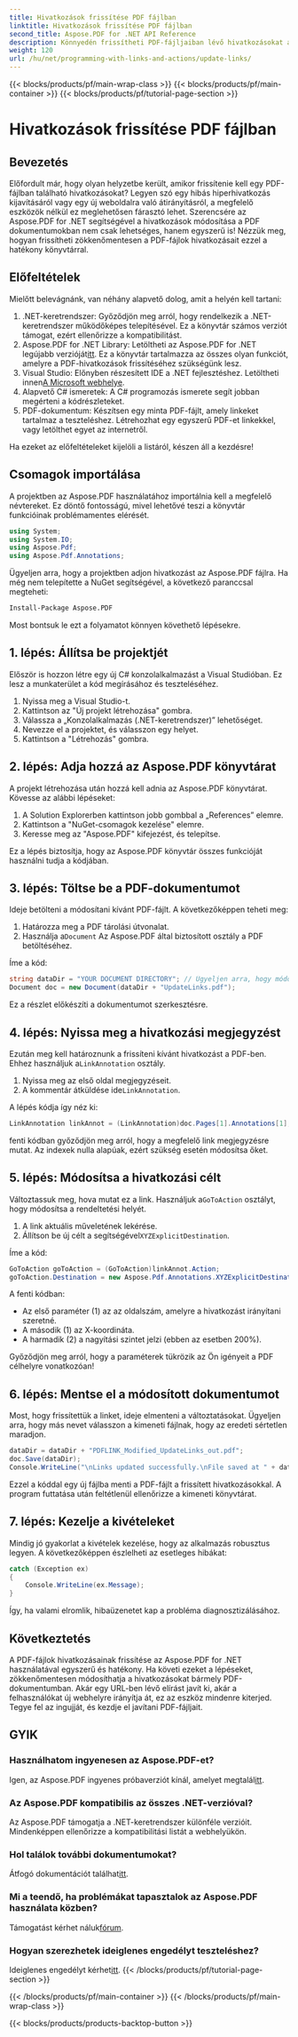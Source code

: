 ```yaml
---
title: Hivatkozások frissítése PDF fájlban
linktitle: Hivatkozások frissítése PDF fájlban
second_title: Aspose.PDF for .NET API Reference
description: Könnyedén frissítheti PDF-fájljaiban lévő hivatkozásokat az Aspose.PDF for .NET segítségével ezzel az átfogó, lépésről lépésre útmutatóval. Egyszerűsítse PDF szerkesztését.
weight: 120
url: /hu/net/programming-with-links-and-actions/update-links/
---
```


{{< blocks/products/pf/main-wrap-class >}}
{{< blocks/products/pf/main-container >}}
{{< blocks/products/pf/tutorial-page-section >}}

# Hivatkozások frissítése PDF fájlban

## Bevezetés

Előfordult már, hogy olyan helyzetbe került, amikor frissítenie kell egy PDF-fájlban található hivatkozásokat? Legyen szó egy hibás hiperhivatkozás kijavításáról vagy egy új weboldalra való átirányításról, a megfelelő eszközök nélkül ez meglehetősen fárasztó lehet. Szerencsére az Aspose.PDF for .NET segítségével a hivatkozások módosítása a PDF dokumentumokban nem csak lehetséges, hanem egyszerű is! Nézzük meg, hogyan frissítheti zökkenőmentesen a PDF-fájlok hivatkozásait ezzel a hatékony könyvtárral.

## Előfeltételek

Mielőtt belevágnánk, van néhány alapvető dolog, amit a helyén kell tartani:

1. .NET-keretrendszer: Győződjön meg arról, hogy rendelkezik a .NET-keretrendszer működőképes telepítésével. Ez a könyvtár számos verziót támogat, ezért ellenőrizze a kompatibilitást.
2.  Aspose.PDF for .NET Library: Letöltheti az Aspose.PDF for .NET legújabb verzióját[itt](https://releases.aspose.com/pdf/net/). Ez a könyvtár tartalmazza az összes olyan funkciót, amelyre a PDF-hivatkozások frissítéséhez szükségünk lesz.
3.  Visual Studio: Előnyben részesített IDE a .NET fejlesztéshez. Letöltheti innen[A Microsoft webhelye](https://visualstudio.microsoft.com/).
4. Alapvető C# ismeretek: A C# programozás ismerete segít jobban megérteni a kódrészleteket.
5. PDF-dokumentum: Készítsen egy minta PDF-fájlt, amely linkeket tartalmaz a teszteléshez. Létrehozhat egy egyszerű PDF-et linkekkel, vagy letölthet egyet az internetről.

Ha ezeket az előfeltételeket kijelöli a listáról, készen áll a kezdésre!

## Csomagok importálása

A projektben az Aspose.PDF használatához importálnia kell a megfelelő névtereket. Ez döntő fontosságú, mivel lehetővé teszi a könyvtár funkcióinak problémamentes elérését.

```csharp
using System;
using System.IO;
using Aspose.Pdf;
using Aspose.Pdf.Annotations;
```

Ügyeljen arra, hogy a projektben adjon hivatkozást az Aspose.PDF fájlra. Ha még nem telepítette a NuGet segítségével, a következő paranccsal megteheti:

```bash
Install-Package Aspose.PDF
```

Most bontsuk le ezt a folyamatot könnyen követhető lépésekre.

## 1. lépés: Állítsa be projektjét

Először is hozzon létre egy új C# konzolalkalmazást a Visual Studióban. Ez lesz a munkaterület a kód megírásához és teszteléséhez.

1. Nyissa meg a Visual Studio-t.
2. Kattintson az "Új projekt létrehozása" gombra.
3. Válassza a „Konzolalkalmazás (.NET-keretrendszer)” lehetőséget.
4. Nevezze el a projektet, és válasszon egy helyet.
5. Kattintson a "Létrehozás" gombra.

## 2. lépés: Adja hozzá az Aspose.PDF könyvtárat

A projekt létrehozása után hozzá kell adnia az Aspose.PDF könyvtárat. Kövesse az alábbi lépéseket:

1. A Solution Explorerben kattintson jobb gombbal a „References” elemre.
2. Kattintson a "NuGet-csomagok kezelése" elemre.
3. Keresse meg az "Aspose.PDF" kifejezést, és telepítse.

Ez a lépés biztosítja, hogy az Aspose.PDF könyvtár összes funkcióját használni tudja a kódjában.

## 3. lépés: Töltse be a PDF-dokumentumot

Ideje betölteni a módosítani kívánt PDF-fájlt. A következőképpen teheti meg:

1. Határozza meg a PDF tárolási útvonalat.
2.  Használja a`Document` Az Aspose.PDF által biztosított osztály a PDF betöltéséhez.

Íme a kód:

```csharp
string dataDir = "YOUR DOCUMENT DIRECTORY"; // Ügyeljen arra, hogy módosítsa ezt az utat
Document doc = new Document(dataDir + "UpdateLinks.pdf");
```

Ez a részlet előkészíti a dokumentumot szerkesztésre.

## 4. lépés: Nyissa meg a hivatkozási megjegyzést

 Ezután meg kell határoznunk a frissíteni kívánt hivatkozást a PDF-ben. Ehhez használjuk a`LinkAnnotation` osztály.

1. Nyissa meg az első oldal megjegyzéseit.
2.  A kommentár átküldése ide`LinkAnnotation`.

A lépés kódja így néz ki:

```csharp
LinkAnnotation linkAnnot = (LinkAnnotation)doc.Pages[1].Annotations[1]; // Szükség szerint állítsa be az indexeket
```

fenti kódban győződjön meg arról, hogy a megfelelő link megjegyzésre mutat. Az indexek nulla alapúak, ezért szükség esetén módosítsa őket.

## 5. lépés: Módosítsa a hivatkozási célt

 Változtassuk meg, hova mutat ez a link. Használjuk a`GoToAction` osztályt, hogy módosítsa a rendeltetési helyét.

1. A link aktuális műveletének lekérése.
2.  Állítson be új célt a segítségével`XYZExplicitDestination`.

Íme a kód:

```csharp
GoToAction goToAction = (GoToAction)linkAnnot.Action;
goToAction.Destination = new Aspose.Pdf.Annotations.XYZExplicitDestination(1, 1, 2, 2);
```

A fenti kódban:
- Az első paraméter (1) az az oldalszám, amelyre a hivatkozást irányítani szeretné.
- A második (1) az X-koordináta.
- A harmadik (2) a nagyítási szintet jelzi (ebben az esetben 200%).

Győződjön meg arról, hogy a paraméterek tükrözik az Ön igényeit a PDF célhelyre vonatkozóan!

## 6. lépés: Mentse el a módosított dokumentumot

Most, hogy frissítettük a linket, ideje elmenteni a változtatásokat. Ügyeljen arra, hogy más nevet válasszon a kimeneti fájlnak, hogy az eredeti sértetlen maradjon.

```csharp
dataDir = dataDir + "PDFLINK_Modified_UpdateLinks_out.pdf";
doc.Save(dataDir);
Console.WriteLine("\nLinks updated successfully.\nFile saved at " + dataDir);
```

Ezzel a kóddal egy új fájlba menti a PDF-fájlt a frissített hivatkozásokkal. A program futtatása után feltétlenül ellenőrizze a kimeneti könyvtárat.

## 7. lépés: Kezelje a kivételeket

Mindig jó gyakorlat a kivételek kezelése, hogy az alkalmazás robusztus legyen. A következőképpen észlelheti az esetleges hibákat:

```csharp
catch (Exception ex)
{
    Console.WriteLine(ex.Message);
}
```

Így, ha valami elromlik, hibaüzenetet kap a probléma diagnosztizálásához.

## Következtetés

A PDF-fájlok hivatkozásainak frissítése az Aspose.PDF for .NET használatával egyszerű és hatékony. Ha követi ezeket a lépéseket, zökkenőmentesen módosíthatja a hivatkozásokat bármely PDF-dokumentumban. Akár egy URL-ben lévő elírást javít ki, akár a felhasználókat új webhelyre irányítja át, ez az eszköz mindenre kiterjed. Tegye fel az ingujját, és kezdje el javítani PDF-fájljait.

## GYIK

### Használhatom ingyenesen az Aspose.PDF-et?
 Igen, az Aspose.PDF ingyenes próbaverziót kínál, amelyet megtalál[itt](https://releases.aspose.com/).

### Az Aspose.PDF kompatibilis az összes .NET-verzióval?
Az Aspose.PDF támogatja a .NET-keretrendszer különféle verzióit. Mindenképpen ellenőrizze a kompatibilitási listát a webhelyükön.

### Hol találok további dokumentumokat?
 Átfogó dokumentációt találhat[itt](https://reference.aspose.com/pdf/net/).

### Mi a teendő, ha problémákat tapasztalok az Aspose.PDF használata közben?
 Támogatást kérhet náluk[fórum](https://forum.aspose.com/c/pdf/10).

### Hogyan szerezhetek ideiglenes engedélyt teszteléshez?
 Ideiglenes engedélyt kérhet[itt](https://purchase.aspose.com/temporary-license/).
{{< /blocks/products/pf/tutorial-page-section >}}

{{< /blocks/products/pf/main-container >}}
{{< /blocks/products/pf/main-wrap-class >}}

{{< blocks/products/products-backtop-button >}}
